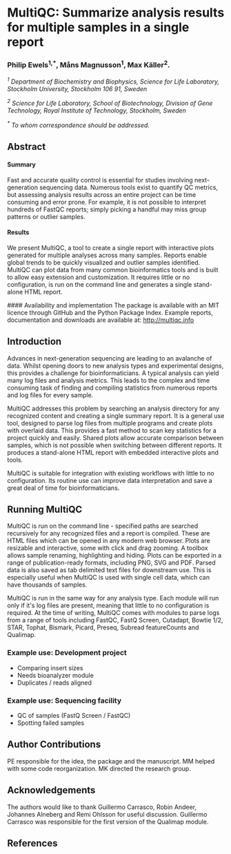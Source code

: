 # MultiQC: Summarize analysis results for multiple samples in a single report

### Philip Ewels<sup>1,*</sup>, Måns Magnusson<sup>1</sup>, Max Käller<sup>2</sup>.

_<sup>1</sup> Department of Biochemistry and Biophysics, Science for Life Laboratory,
Stockholm University, Stockholm 106 91, Sweden_

_<sup>2</sup> Science for Life Laboratory, School of Biotechnology,
Division of Gene Technology, Royal Institute of Technology, Stockholm, Sweden_

_<sup>*</sup> To whom correspondence should be addressed._

## Abstract

#### Summary
Fast and accurate quality control is essential for studies involving next-generation
sequencing data. Numerous tools exist to quantify QC metrics, but assessing analysis
results across an entire project can be time consuming and error prone. For example,
it is not possible to interpret hundreds of FastQC reports; simply picking a handful
may miss group patterns or outlier samples.

#### Results
We present MultiQC, a tool to create a single report with interactive plots generated
for multiple analyses across many samples. Reports enable global trends to be quickly
visualized and outlier samples identified. MultiQC can plot data from many common
bioinformatics tools and is built to allow easy extension and customization.
It requires little or no configuration, is run on the command line and generates
a single stand-alone HTML report.

#### Availability and implementation
The package is available with an MIT licence through GitHub and the Python Package Index.
Example reports, documentation and downloads are available at: http://multiqc.info


## Introduction
Advances in next-generation sequencing are leading to an avalanche of data. Whilst
opening doors to new analysis types and experimental designs, this provides a challenge
for bioinformaticians. A typical analysis can yield many log files and analysis metrics.
This leads to the complex and time consuming task of finding and compiling statistics
from numerous reports and log files for every sample.

MultiQC addresses this problem by searching an analysis directory for any recognized
content and creating a single summary report. It is a general use tool, designed to
parse log files from multiple programs and create plots with overlaid data. This
provides a fast method to scan key statistics for a project quickly and easily.
Shared plots allow accurate comparison between samples, which is not possible when
switching between different reports. It produces a stand-alone HTML report with embedded
interactive plots and tools.

MultiQC is suitable for integration with existing workflows with little to no
configuration. Its routine use can improve data interpretation and save a great
deal of time for bioinformaticians.

## Running MultiQC
MultiQC is run on the command line - specified paths are searched recursively for
any recognized files and a report is compiled. These are HTML files which can be opened
in any modern web browser. Plots are resizable and interactive, some with click and
drag zooming. A toolbox allows sample renaming, highlighting and hiding. Plots can be
exported in a range of publication-ready formats, including PNG, SVG and PDF.
Parsed data is also saved as tab delimited text files for downstream use. This is
especially useful when MultiQC is used with single cell data, which can have thousands
of samples.

MultiQC is run in the same way for any analysis type. Each module will run only if
it's log files are present, meaning that little to no configuration is required.
At the time of writing, MultiQC comes with modules to parse logs from a range of tools
including FastQC, FastQ Screen, Cutadapt, Bowtie 1/2, STAR, Tophat, Bismark, Picard,
Preseq, Subread featureCounts and Qualimap.

### Example use: Development project
* Comparing insert sizes
* Needs bioanalyzer module
* Duplicates / reads aligned

### Example use: Sequencing facility
* QC of samples (FastQ Screen / FastQC)
* Spotting failed samples

## Author Contributions
PE responsible for the idea, the package and the manuscript.
MM helped with some code reorganization. MK directed the research group.

## Acknowledgements
The authors would like to thank Guillermo Carrasco, Robin Andeer, Johannes Alneberg and Remi Ohlsson for useful discussion. Guillermo Carrasco was responsible for the first version of the Qualimap module.

## References